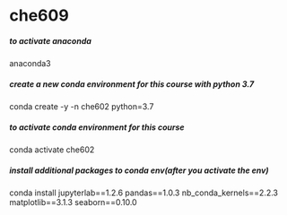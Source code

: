 # che609
##### to activate anaconda 
anaconda3

##### create a new conda environment for this course with python 3.7

conda create -y -n che602 python=3.7

##### to activate conda environment for this course
conda activate che602

##### install additional packages to conda env(after you activate the env)

conda install jupyterlab==1.2.6 pandas==1.0.3 nb_conda_kernels==2.2.3 matplotlib==3.1.3 seaborn==0.10.0






